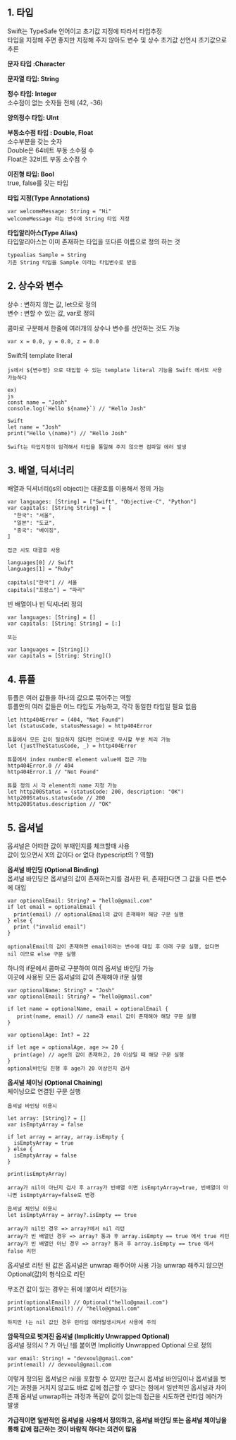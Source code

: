 ## 1. 타입

Swift는 TypeSafe 언어이고 초기값 지정에 따라서 타입추정  
타입을 지정해 주면 좋지만 지정해 주지 않아도 변수 및 상수 초기값 선언시 초기값으로 추론

**문자 타입 :Character**

**문자열 타입: String**

**정수 타입: Integer**  
소수점이 없는 숫자들 전체 (42, -36)

**양의정수 타입: UInt**

**부동소수점 타입 : Double, Float**  
소수부분을 갖는 숫자  
Double은 64비트 부동 소수점 수  
Float은 32비트 부동 소수점 수

**이진형 타입: Bool**  
true, false를 갖는 타입

**타입 지정(Type Annotations)**

```
var welcomeMessage: String = "Hi"
welcomeMessage 라는 변수에 String 타입 지정
```

**타입알리아스(Type Alias)**  
타입알리아스는 이미 존재하는 타입을 또다른 이름으로 정의 하는 것

```
typealias Sample = String
기존 String 타입을 Sample 이라는 타입변수로 받음
```

## 2. 상수와 변수

상수 : 변하지 않는 값, let으로 정의 <br/>
변수 : 변할 수 있는 값, var로 정의

콤마로 구분해서 한줄에 여러개의 상수나 변수를 선언하는 것도 가능

```
var x = 0.0, y = 0.0, z = 0.0
```

Swift의 template literal

```
js에서 ${변수명} 으로 대입할 수 있는 template literal 기능을 Swift 에서도 사용 가능하다

ex)
js
const name = "Josh"
console.log(`Hello ${name}`) // "Hello Josh"

Swift
let name = "Josh"
print("Hello \(name)") // "Hello Josh"

Swift는 타입지정이 엄격해서 타입을 통일해 주지 않으면 컴파일 에러 발생
```

## 3. 배열, 딕셔너리

배열과 딕셔너리(js의 object)는 대괄호를 이용해서 정의 가능

```
var languages: [String] = ["Swift", "Objective-C", "Python"]
var capitals: [String String] = [
  "한국": "서울",
  "일본": "도쿄",
  "중국": "베이징",
]

접근 시도 대괄호 사용

languages[0] // Swift
languages[1] = "Ruby"

capitals["한국"] // 서울
capitals["프랑스"] = "파리"
```

빈 배열이나 빈 딕셔너리 정의

```
var languages: [String] = []
var capitals: [String: String] = [:]

또는

var languages = [String]()
var capitals = [String: String]()
```

## 4. 튜플

튜플은 여러 값들을 하나의 값으로 묶어주는 역할  
튜플안의 여러 값들은 어느 타입도 가능하고, 각각 동일한 타입일 필요 없음

```
let http404Error = (404, "Not Found")
let (statusCode, statusMessage) = http404Error

튜플에서 모든 값이 필요하지 않다면 언더바로 무시할 부분 처리 가능
let (justTheStatusCode, _) = http404Error

튜플에서 index number로 element value에 접근 가능
http404Error.0 // 404
http404Error.1 // "Not Found"

튜플 정의 시 각 element의 name 지정 가능
let http200Status = (statusCode: 200, description: "OK")
http200Status.statusCode // 200
http200Status.description // "OK"
```

## 5. 옵셔널

옵셔널은 어떠한 값이 부재인지를 체크할때 사용  
값이 있으면서 X의 값이다 or 없다 (typescript의 ? 역할)

**옵셔널 바인딩 (Optional Binding)**  
옵셔널 바인딩은 옵셔널의 값이 존재하는지를 검사한 뒤, 존재한다면 그 값을 다른 변수에 대입

```
var optionalEmail: String? = "hello@gmail.com"
if let email = optionalEmail {
  print(email) // optionalEmail의 값이 존재해야 해당 구문 실행
} else {
  print ("invalid email")
}

optionalEmail의 값이 존재하면 email이라는 변수에 대입 후 아래 구문 실행, 없다면 nil 이므로 else 구문 실행
```

하나의 if문에서 콤마로 구분하여 여러 옵셔널 바인딩 가능  
이곳에 사용된 모든 옵셔널의 값이 존재해야 if문 실행

```
var optionalName: String? = "Josh"
var optionalEmail: String? = "hello@gmail.com"

if let name = optionalName, email = optionalEmail {
   print(name, email) // name과 email 값이 존재해야 해당 구문 실행
}

var optionalAge: Int? = 22

if let age = optionalAge, age >= 20 {
  print(age) // age의 값이 존재하고, 20 이상일 때 해당 구문 실행
}
optional바인딩 진행 후 age가 20 이상인지 검사
```

**옵셔널 체이닝 (Optional Chaining)**  
체이닝으로 연결된 구문 실행

```
옵셔널 바인딩 이용시

let array: [String]? = []
var isEmptyArray = false

if let array = array, array.isEmpty {
  isEmptyArray = true
} else {
  isEmptyArray = false
}

print(isEmptyArray)

array가 nil이 아닌지 검사 후 array가 빈배열 이면 isEmptyArray=true, 빈배열이 아니면 isEmptyArray=false로 변경

옵셔널 체인닝 이용시
let isEmptyArray = array?.isEmpty == true

array가 nil인 경우 => array?에서 nil 리턴
array가 빈 배열인 경우 => array? 통과 후 array.isEmpty == true 에서 true 리턴
array가 빈 배열인 아닌 경우 => array? 통과 후 array.isEmpty == true 에서 false 리턴
```

옵셔널로 리턴 된 값은 옵셔널은 unwrap 해주어야 사용 가능
unwrap 해주지 않으면 Optional(값)의 형식으로 리턴

무조건 값이 있는 경우는 뒤에 !붙여서 리턴가능

```
print(optionalEmail) // Optional("hello@gmail.com")
print(optionalEmail!) // "hello@gmail.com"

하지만 !는 nil 값인 경우 런타임 에러발생시켜서 사용에 주의
```

**암묵적으로 벗겨진 옵셔널 (Implicitly Unwrapped Optional)**  
옵셔널 정의시 ? 가 아닌 !를 붙이면 Implicitly Unwrapped Optional 으로 정의

```
var email: String! = "devxoul@gmail.com"
print(email) // devxoul@gmail.com
```

이렇게 정의된 옵셔널은 nil을 포함할 수 있지만 접근시 옵셔널 바인딩이나 옵셔널을 벗기는 과정을 거치지 않고도 바로 값에 접근할 수 있다는 점에서 일반적인 옵셔널과 차이 존재
옵셔널 unwrap하는 과정과 똑같이 값이 없는데 접근을 시도하면 런타임 에러가 발생

**가급적이면 일반적인 옵셔널을 사용해서 정의하고, 옵셔널 바인딩 또는 옵셔널 체이닝을 통해 값에 접근하는 것이 바람직 하다는 의견이 많음**
